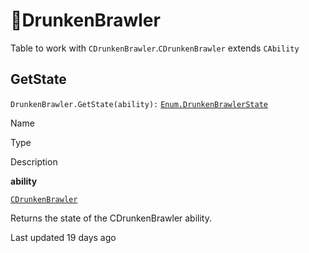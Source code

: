 # 🍻DrunkenBrawler

Table to work with `CDrunkenBrawler`\.`CDrunkenBrawler` extends `CAbility`

## [](#getstate)GetState

`DrunkenBrawler.GetState(ability):` [`Enum.DrunkenBrawlerState`](https://uczone.gitbook.io/api-v2.0/cheats-types-and-callbacks/enums#enum.drunkenbrawlerstate)

Name

Type

Description

**ability**

[`CDrunkenBrawler`](https://uczone.gitbook.io/api-v2.0/game-components/core/drunkenbrawler)

Returns the state of the CDrunkenBrawler ability\.

Last updated 19 days ago

